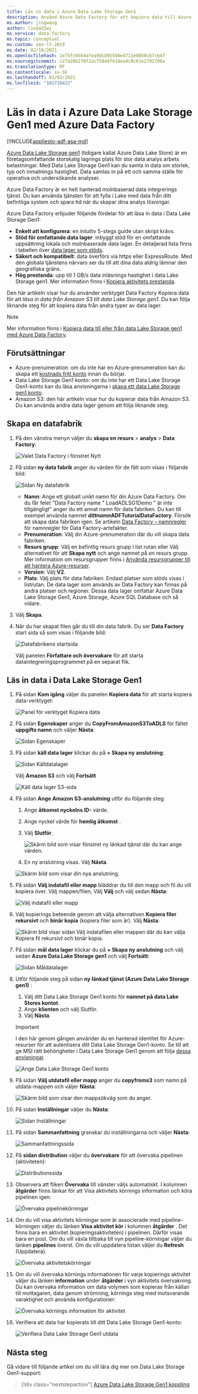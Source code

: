 ```yaml
---
title: Läs in data i Azure Data Lake Storage Gen1
description: Använd Azure Data Factory för att kopiera data till Azure Data Lake Storage Gen1
ms.author: jingwang
author: linda33wj
ms.service: data-factory
ms.topic: conceptual
ms.custom: seo-lt-2019
ms.date: 02/18/2021
ms.openlocfilehash: 1e75fc65b4afea9dc895580e4711e0050cb7c64f
ms.sourcegitcommit: c27a20b278f2ac758447418ea4c8c61e27927d6a
ms.translationtype: MT
ms.contentlocale: sv-SE
ms.lasthandoff: 03/03/2021
ms.locfileid: "101716422"
---
```

# <a name="load-data-into-azure-data-lake-storage-gen1-by-using-azure-data-factory"></a>Läs in data i Azure Data Lake Storage Gen1 med Azure Data Factory

[!INCLUDE[appliesto-adf-asa-md](includes/appliesto-adf-asa-md.md)]

[Azure Data Lake Storage gen1](../data-lake-store/data-lake-store-overview.md) (tidigare kallat Azure Data Lake Store) är en företagsomfattande storskalig lagrings plats för stor data analys arbets belastningar. Med Data Lake Storage Gen1 kan du samla in data om storlek, typ och inmatnings hastighet. Data samlas in på ett och samma ställe för operativa och undersökande analyser.

Azure Data Factory är en helt hanterad molnbaserad data integrerings tjänst. Du kan använda tjänsten för att fylla i Lake med data från ditt befintliga system och spara tid när du skapar dina analys lösningar.

Azure Data Factory erbjuder följande fördelar för att läsa in data i Data Lake Storage Gen1:

* **Enkelt att konfigurera**: en intuitiv 5-stegs guide utan skript krävs.
* **Stöd för omfattande data lager**: inbyggt stöd för en omfattande uppsättning lokala och molnbaserade data lager. En detaljerad lista finns i tabellen över [data lager som stöds](copy-activity-overview.md#supported-data-stores-and-formats).
* **Säkert och kompatibelt**: data överförs via https eller ExpressRoute. Med den globala tjänstens närvaro ser du till att dina data aldrig lämnar den geografiska gräns.
* **Hög prestanda**: upp till 1 GB/s data inläsnings hastighet i data Lake Storage gen1. Mer information finns i [Kopiera aktivitets prestanda](copy-activity-performance.md).

Den här artikeln visar hur du använder verktyget Data Factory Kopiera data för att _läsa in data från Amazon S3 till data Lake Storage gen1_. Du kan följa liknande steg för att kopiera data från andra typer av data lager.

> [!NOTE]
> Mer information finns i [Kopiera data till eller från data Lake Storage gen1 med Azure Data Factory](connector-azure-data-lake-store.md).

## <a name="prerequisites"></a>Förutsättningar

* Azure-prenumeration: om du inte har en Azure-prenumeration kan du skapa ett [kostnads fritt konto](https://azure.microsoft.com/free/) innan du börjar.
* Data Lake Storage Gen1 konto: om du inte har ett Data Lake Storage Gen1-konto kan du läsa anvisningarna i [skapa ett data Lake Storage gen1 konto](../data-lake-store/data-lake-store-get-started-portal.md#create-a-data-lake-storage-gen1-account).
* Amazon S3: den här artikeln visar hur du kopierar data från Amazon S3. Du kan använda andra data lager genom att följa liknande steg.

## <a name="create-a-data-factory"></a>Skapa en datafabrik

1. På den vänstra menyn väljer du **skapa en resurs**  >  **analys**  >  **Data Factory**:
   
   ![Valet Data Factory i fönstret Nytt](./media/quickstart-create-data-factory-portal/new-azure-data-factory-menu.png)

2. På sidan **ny data fabrik** anger du värden för de fält som visas i följande bild: 
      
   ![Sidan Ny datafabrik](./media/load-data-into-azure-data-lake-store//new-azure-data-factory.png)
 
    * **Namn**: Ange ett globalt unikt namn för din Azure Data Factory. Om du får felet "Data Factory name \" LoadADLSG1Demo \" är inte tillgängligt" anger du ett annat namn för data fabriken. Du kan till exempel använda namnet _**dittnamn**_**ADFTutorialDataFactory**. Försök att skapa data fabriken igen. Se artikeln [Data Factory – namnregler](naming-rules.md) för namnregler för Data Factory-artefakter.
    * **Prenumeration**: Välj din Azure-prenumeration där du vill skapa data fabriken. 
    * **Resurs grupp**: Välj en befintlig resurs grupp i list rutan eller Välj alternativet för att **Skapa nytt** och ange namnet på en resurs grupp. Mer information om resursgrupper finns i [Använda resursgrupper till att hantera Azure-resurser](../azure-resource-manager/management/overview.md).  
    * **Version**: Välj **V2**.
    * **Plats**: Välj plats för data fabriken. Endast platser som stöds visas i listrutan. De data lager som används av Data Factory kan finnas på andra platser och regioner. Dessa data lager omfattar Azure Data Lake Storage Gen1, Azure Storage, Azure SQL Database och så vidare.

3. Välj **Skapa**.
4. När du har skapat filen går du till din data fabrik. Du ser **Data Factory** start sida så som visas i följande bild: 
   
   ![Datafabrikens startsida](./media/load-data-into-azure-data-lake-store/data-factory-home-page.png)

   Välj panelen **Författare och övervakare** för att starta dataintegreringsprogrammet på en separat flik.

## <a name="load-data-into-data-lake-storage-gen1"></a>Läs in data i Data Lake Storage Gen1

1. På sidan **Kom igång** väljer du panelen **Kopiera data** för att starta kopiera data-verktyget: 

   ![Panel för verktyget Kopiera data](./media/load-data-into-azure-data-lake-store/copy-data-tool-tile.png)
2. På sidan **Egenskaper** anger du **CopyFromAmazonS3ToADLS** för fältet **uppgifts namn** och väljer **Nästa**:

    ![Sidan Egenskaper](./media/load-data-into-azure-data-lake-store/copy-data-tool-properties-page.png)
3. På sidan **käll data lager** klickar du på **+ Skapa ny anslutning**:

    ![Sidan Källdatalager](./media/load-data-into-azure-data-lake-store/source-data-store-page.png)
    
    Välj **Amazon S3** och välj **Fortsätt**
    
    ![Käll data lager S3-sida](./media/load-data-into-azure-data-lake-store/source-data-store-page-s3.png)
    
4. På sidan **Ange Amazon S3-anslutning** utför du följande steg: 
   1. Ange **åtkomst nyckelns ID-** värde.
   2. Ange nyckel värde för **hemlig åtkomst** .
   3. Välj **Slutför**.
   
      ![Skärm bild som visar fönstret ny länkad tjänst där du kan ange värden.](./media/load-data-into-azure-data-lake-store/specify-amazon-s3-account.png)
   
   4. En ny anslutning visas. Välj **Nästa**.
   
   ![Skärm bild som visar din nya anslutning.](./media/load-data-into-azure-data-lake-store/specify-amazon-s3-account-created.png)
   
5. På sidan **Välj indatafil eller mapp** bläddrar du till den mapp och fil du vill kopiera över. Välj mappen/filen, Välj **Välj** och välj sedan **Nästa**:

    ![Välj indatafil eller mapp](./media/load-data-into-azure-data-lake-store/choose-input-folder.png)

6. Välj kopierings beteende genom att välja alternativen **Kopiera filer rekursivt** och **binär kopia** (kopiera filer som är). Välj **Nästa**:

    ![Skärm bild visar sidan Välj indatafilen eller mappen där du kan välja Kopiera fil rekursivt och binär kopia.](./media/load-data-into-azure-data-lake-store/specify-binary-copy.png)
    
7. På sidan **mål data lager** klickar du på **+ Skapa ny anslutning** och välj sedan **Azure Data Lake Storage gen1** och välj **Fortsätt**:

    ![Sidan Måldatalager](./media/load-data-into-azure-data-lake-store/destination-data-storage-page.png)

8. Utför följande steg på sidan **ny länkad tjänst (Azure Data Lake Storage gen1)** : 

   1. Välj ditt Data Lake Storage Gen1 konto för **namnet på data Lake Stores kontot**.
   2. Ange **klienten** och välj Slutför.
   3. Välj **Nästa**.
   
   > [!IMPORTANT]
   > I den här genom gången använder du en hanterad identitet för Azure-resurser för att autentisera ditt Data Lake Storage Gen1-konto. Se till att ge MSI rätt behörigheter i Data Lake Storage Gen1 genom att följa [dessa anvisningar](connector-azure-data-lake-store.md#managed-identity).
   
   ![Ange Data Lake Storage Gen1 konto](./media/load-data-into-azure-data-lake-store/specify-adls.png)
9. På sidan **Välj utdatafil eller mapp** anger du **copyfroms3** som namn på utdata-mappen och väljer **Nästa**: 

    ![Skärm bild som visar den mappsökväg som du anger.](./media/load-data-into-azure-data-lake-store/specify-adls-path.png)

10. På sidan **Inställningar** väljer du **Nästa**:

    ![Sidan Inställningar](./media/load-data-into-azure-data-lake-store/copy-settings.png)
11. På sidan **Sammanfattning** granskar du inställningarna och väljer **Nästa**:

    ![Sammanfattningssida](./media/load-data-into-azure-data-lake-store/copy-summary.png)
12. På **sidan distribution** väljer du **övervakare** för att övervaka pipelinen (aktiviteten):

    ![Distributionssida](./media/load-data-into-azure-data-lake-store/deployment-page.png)
13. Observera att fliken **Övervaka** till vänster väljs automatiskt. I kolumnen **åtgärder** finns länkar för att Visa aktivitets körnings information och köra pipelinen igen:

    ![Övervaka pipelinekörningar](./media/load-data-into-azure-data-lake-store/monitor-pipeline-runs.png)
14. Om du vill visa aktivitets körningar som är associerade med pipeline-körningen väljer du länken **Visa aktivitet kör** i kolumnen **åtgärder** . Det finns bara en aktivitet (kopieringsaktiviteten) i pipelinen. Därför visas bara en post. Om du vill växla tillbaka till vyn pipeline-körningar väljer du länken **pipelines** överst. Om du vill uppdatera listan väljer du **Refresh** (Uppdatera). 

    ![Övervaka aktivitetskörningar](./media/load-data-into-azure-data-lake-store/monitor-activity-runs.png)

15. Om du vill övervaka körnings informationen för varje kopierings aktivitet väljer du länken **information** under **åtgärder** i vyn aktivitets övervakning. Du kan övervaka information om data volymen som kopieras från källan till mottagaren, data genom strömning, körnings steg med motsvarande varaktighet och använda konfigurationer:

    ![Övervaka körnings information för aktivitet](./media/load-data-into-azure-data-lake-store/monitor-activity-run-details.png)

16. Verifiera att data har kopierats till ditt Data Lake Storage Gen1-konto: 

    ![Verifiera Data Lake Storage Gen1 utdata](./media/load-data-into-azure-data-lake-store/adls-copy-result.png)

## <a name="next-steps"></a>Nästa steg

Gå vidare till följande artikel om du vill lära dig mer om Data Lake Storage Gen1-support: 

> [!div class="nextstepaction"]
>[Azure Data Lake Storage Gen1 koppling](connector-azure-data-lake-store.md)
